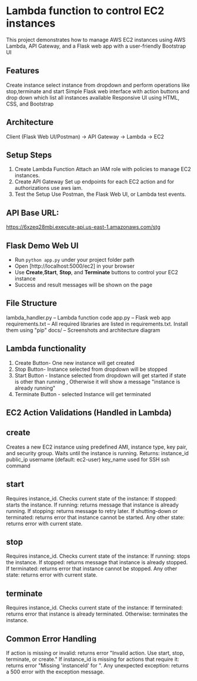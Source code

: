 # Lambda function to control EC2 instances
This project demonstrates how to manage AWS EC2 instances using AWS Lambda, API Gateway, and a Flask web app with a user-friendly Bootstrap UI

## Features

Create instance 
select instance from dropdown and perform operations like stop,terminate and start 
Simple Flask web interface with action buttons and drop down which list all instances available
Responsive UI using HTML, CSS, and Bootstrap

## Architecture

Client (Flask Web UI/Postman) → API Gateway → Lambda → EC2

## Setup Steps

1. Create Lambda Function
Attach an IAM role with policies to manage EC2 instances.
2. Create API Gateway
Set up endpoints for each EC2 action and for authorizations use aws iam.
3. Test the Setup
Use Postman, the Flask Web UI, or Lambda test events.

## API Base URL:
https://6xzeq28mbi.execute-api.us-east-1.amazonaws.com/stg


## Flask Demo Web UI

- Run `python app.py` under your project folder path
- Open [http://localhost:5000/ec2] in your browser
- Use  **Create**,**Start**, **Stop**, and **Terminate** buttons to control your EC2 instance
- Success and result messages will be shown on the page

## File Structure
lambda_handler.py – Lambda function code
app.py – Flask web app
requirements.txt – All required libraries are listed in requirements.txt. Install them using "pip" 
docs/ – Screenshots and architecture diagram



## Lambda functionality 
1. Create Button- One new instance will get created 
2. Stop Button-   Instance selected from dropdown will be stopped 
3. Start Button - Instance selected from dropdown will get started if state is other than running ,   Otherwise it will show a message "instance is already running"
4. Terminate Button - selected Instance will get terminated  

## EC2 Action Validations (Handled in Lambda)

## create
Creates a new EC2 instance using predefined AMI, instance type, key pair, and security group.
Waits until the instance is running.
Returns:
instance_id
public_ip
username (default: ec2-user)
key_name used for SSH 
ssh command




## start
Requires instance_id.
Checks current state of the instance:
If stopped: starts the instance.
If running: returns message that instance is already running.
If stopping: returns message to retry later.
If shutting-down or terminated: returns error that instance cannot be started.
Any other state: returns error with current state.




## stop
Requires instance_id.
Checks current state of the instance:
If running: stops the instance.
If stopped: returns message that instance is already stopped.
If terminated: returns error that instance cannot be stopped.
Any other state: returns error with current state.



## terminate
Requires instance_id.
Checks current state of the instance:
If terminated: returns error that instance is already terminated.
Otherwise: terminates the instance.




## Common Error Handling

If action is missing or invalid: returns error "Invalid action. Use start, stop, terminate, or create."
If instance_id is missing for actions that require it: returns error "Missing 'instanceId' for <action>".
Any unexpected exception: returns a 500 error with the exception message.